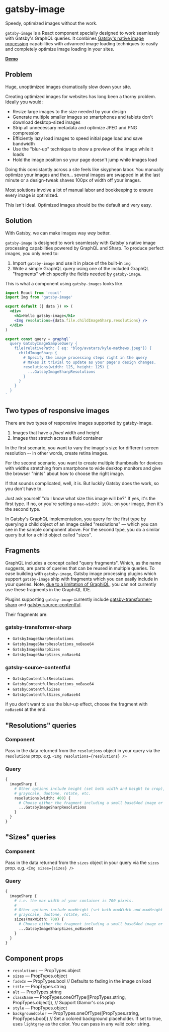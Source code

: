 # gatsby-image

Speedy, optimized images without the work.

`gatsby-image` is a React component specially designed to work seamlessly with Gatsby's GraphQL queries. It combines [Gatsby's native image processing](https://image-processing.gatsbyjs.org/) capabilities with advanced image loading techniques to easily and completely optimize image loading in your sites.

**[Demo](https://using-gatsby-images.gatsbyjs.org)**

## Problem

Huge, unoptimized images dramatically slow down your site.

Creating optimized images for websites has long been a thorny problem. Ideally you would:

* Resize large images to the size needed by your design
* Generate multiple smaller images so smartphones and tablets don't download desktop-sized images
* Strip all unnecessary metadata and optimize JPEG and PNG compression
* Efficiently lazy load images to speed initial page load and save bandwidth
* Use the "blur-up" technique to show a preview of the image while it loads
* Hold the image position so your page doesn't jump while images load

Doing this consistantly across a site feels like sisyphean labor. You manually optimize your images and then… several images are swapped in at the last minute or a design-tweak shaves 100px of width off your images.

Most solutions involve a lot of manual labor and bookkeeping to ensure every image is optimized.

This isn't ideal. Optimized images should be the default and very easy.

## Solution

With Gatsby, we can make images way *way* better.

`gatsby-image` is designed to work seamlessly with Gatsby's native image processing capabilities powered by GraphQL and Sharp. To produce
perfect images, you only need to:

1) Import `gatsby-image` and use it in place of the built-in `img`
2) Write a simple GraphQL query using one of the included GraphQL "fragments" which specify the fields needed by `gatsby-image`.

This is what a component using `gatsby-images` looks like.

```jsx
import React from 'react'
import Img from 'gatsby-image'

export default ({ data }) => (
  <div>
    <h1>Hello gatsby-image</h1>
    <Img resolutions={data.file.childImageSharp.resolutions} />
  </div>
)

export const query = graphql`
  query GatsbyImageSampleQuery {
    file(relativePath: { eq: "blog/avatars/kyle-mathews.jpeg"}) {
      childImageSharp {
        # Specify the image processing steps right in the query
        # Makes it trivial to update as your page's design changes.
        resolutions(width: l25, height: 125) {
          ...GatsbyImageSharpResolutions
        }
      }
    }
  }
`
```

## Two types of responsive images

There are two types of responsive images supported by gatsby-image.

1) Images that have a *fixed* width and height
2) Images that stretch across a fluid container

In the first scenario, you want to vary the image's size for different screen resolution -- in other words, create retina images.

For the second scenario, you want to create multiple thumbnails for devices with widths stretching from smartphone to wide desktop monitors and give the browser "hints" about how to choose the right image.

If that sounds complicated, well, it is. But luckily Gatsby does the work, so you don't have to.

Just ask yourself "do I know what size this image will be?" If yes, it's the first type. If no, or you're setting a `max-width: 100%;` on your image, then it's the second type.

In Gatsby's GraphQL implementation, you query for the first type by querying a child object of an image called "resolutions" — which you can see in the sample component above. For the second type, you do a similar query but for a child object called "sizes".

## Fragments

GraphQL includes a concept called "query fragments". Which, as the name suggests, are parts of queries that can be reused in multiple queries. To ease building with `gatsby-image`, Gatsby image processing plugins which support `gatsby-image` ship with fragments which you can easily include in your queries. Note, [due to a limitation of GraphiQL](https://github.com/graphql/graphiql/issues/612), you can not currently use these fragments in the GraphiQL IDE.

Plugins supporting `gatsby-image` currently include [gatsby-transformer-sharp](/packages/gatsby-transformer-sharp/) and [gatsby-source-contentful](/packages/gatsby-source-contentful/).

Their fragments are:

### gatsby-transformer-sharp

* `GatsbyImageSharpResolutions`
* `GatsbyImageSharpResolutions_noBase64`
* `GatsbyImageSharpSizes`
* `GatsbyImageSharpSizes_noBase64`

### gatsby-source-contentful

* `GatsbyContentfulResolutions`
* `GatsbyContentfulResolutions_noBase64`
* `GatsbyContentfulSizes`
* `GatsbyContentfulSizes_noBase64`

If you don't want to use the blur-up effect, choose the fragment with `noBase64` at the end.

## "Resolutions" queries

### Component

Pass in the data returned from the `resolutions` object in your query via the `resolutions` prop. e.g. `<Img resolutions={resolutions} />`

### Query

```graphql
{
  imageSharp {
    # Other options include height (set both width and height to crop),
    # grayscale, duotone, rotate, etc.
    resolutions(width: 400) {
      # Choose either the fragment including a small base64ed image or one without.
      ...GatsbyImageSharpResolutions
    }
  }
}
```

## "Sizes" queries

### Component

Pass in the data returned from the `sizes` object in your query via the `sizes` prop. e.g. `<Img sizes={sizes} />`

### Query

```graphql
{
  imageSharp {
    # i.e. the max width of your container is 700 pixels.
    #
    # Other options include maxHeight (set both maxWidth and maxHeight to crop),
    # grayscale, duotone, rotate, etc.
    sizes(maxWidth: 700) {
      # Choose either the fragment including a small base64ed image or one without.
      ...GatsbyImageSharpSizes_noBase64
    }
  }
}
```

## Component props

* `resolutions` — PropTypes.object
* `sizes` — PropTypes.object
* `fadeIn` — PropTypes.bool // Defaults to fading in the image on load
* `title` — PropTypes.string
* `alt` — PropTypes.string
* `className` — PropTypes.oneOfType([PropTypes.string, PropTypes.object]), // Support Glamor's css prop
* `style` — PropTypes.object
* `backgroundColor` — PropTypes.oneOfType([PropTypes.string, PropTypes.bool]) // Set a colored background placeholder. If set to true, uses `lightgray` as the color. You can pass in any valid color string.
